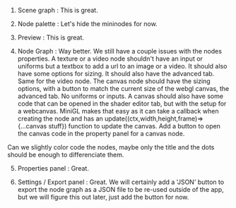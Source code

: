 1. Scene graph : This is great. 

2. Node palette : Let's hide the mininodes for now.

3. Preview : This is great. 

4. Node Graph : Way better. We still have a couple issues with the nodes properties. A texture or a video node shouldn't have an input or uniforms but a textbox to add a url to an image or a video. It should also have some options for sizing. It should also have the advanced tab. Same for the video node.
The canvas node should have the sizing options, with a button to match the current size of the webgl canvas, the advanced tab. No uniforms or inputs. A canvas should also have some code that can be opened in the shader editor tab, but with the setup for a webcanvas. MiniGL makes that easy as it can take a callback when creating the node and has an update((ctx,width,height,frame)=>{...canvas stuff}) function to update the canvas. Add a button to open the canvas code in the property panel for a canvas node.

Can we slightly color code the nodes, maybe only the title and the dots should be enough to differenciate them.

5. Properties panel : Great.

6. Settings / Export panel : Great. We will certainly add a 'JSON' button to export the node graph as a JSON file to be re-used outside of the app, but we will figure this out later, just add the button for now.